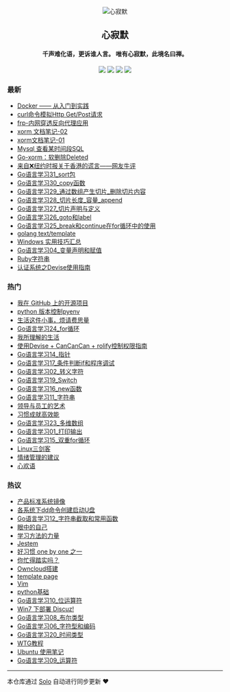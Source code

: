 <p align="center"><img alt="心寂默" src="https://static.b3log.org/images/brand/solo-32.png"></p><h2 align="center">
心寂默
</h2>

<h4 align="center">千声难化语，更诉谁人言。 唯有心寂默，此境名曰禅。</h4>
<p align="center"><a title="心寂默" target="_blank" href="https://github.com/zilvzhong/solo-blog"><img src="https://img.shields.io/github/last-commit/zilvzhong/solo-blog.svg?style=flat-square&color=FF9900"></a>
<a title="GitHub repo size in bytes" target="_blank" href="https://github.com/zilvzhong/solo-blog"><img src="https://img.shields.io/github/repo-size/zilvzhong/solo-blog.svg?style=flat-square"></a>
<a title="Solo Version" target="_blank" href="https://github.com/b3log/solo/releases"><img src="https://img.shields.io/badge/solo-3.6.4-f1e05a.svg?style=flat-square&color=blueviolet"></a>
<a title="Hits" target="_blank" href="https://github.com/b3log/hits"><img src="https://hits.b3log.org/zilvzhong/solo-blog.svg"></a></p>

### 最新

* [Docker —— 从入门到实践](https://www.loonghoo.cn/articles/2019/11/05/1572954393721.html)
* [curl命令模拟Http Get/Post请求](https://www.loonghoo.cn/articles/2019/10/09/1570626365727.html)
* [frp-内网穿透反向代理应用](https://www.loonghoo.cn/articles/2019/09/25/1569417267545.html)
* [xorm 文档笔记-02](https://www.loonghoo.cn/articles/2019/09/20/1568941537549.html)
* [xorm文档笔记-01](https://www.loonghoo.cn/articles/2019/09/19/1568889223503.html)
* [Mysql 查看某时间段SQL](https://www.loonghoo.cn/articles/2019/09/18/1568809201459.html)
* [Go-xorm：软删除Deleted](https://www.loonghoo.cn/articles/2019/09/17/1568711854996.html)
* [来自❌纽约时报关于香港的谎言——网友牛评](https://www.loonghoo.cn/articles/2019/09/05/1567645591866.html)
* [Go语言学习31_sort包](https://www.loonghoo.cn/articles/2019/09/05/1567642847042.html)
* [Go语言学习30_copy函数](https://www.loonghoo.cn/articles/2019/09/05/1567642792739.html)
* [Go语言学习29_通过数组产生切片_删除切片内容](https://www.loonghoo.cn/articles/2019/09/05/1567642387722.html)
* [Go语言学习28_切片长度_容量_append](https://www.loonghoo.cn/articles/2019/09/05/1567641699001.html)
* [Go语言学习27_切片声明与定义](https://www.loonghoo.cn/articles/2019/09/05/1567641125505.html)
* [Go语言学习26_goto和label](https://www.loonghoo.cn/articles/2019/09/05/1567640707389.html)
* [Go语言学习25_break和continue在for循环中的使用](https://www.loonghoo.cn/articles/2019/09/05/1567640032733.html)
* [golang text/template](https://www.loonghoo.cn/articles/2019/09/03/1567522342307.html)
* [Windows 实用技巧汇总](https://www.loonghoo.cn/articles/2019/08/29/1567051876573.html)
* [Go语言学习04_变量声明和赋值](https://www.loonghoo.cn/articles/2019/08/29/1567051876380.html)
* [Ruby字符串](https://www.loonghoo.cn/articles/2019/08/29/1567051876116.html)
* [认证系统之Devise使用指南](https://www.loonghoo.cn/articles/2019/08/29/1567051875898.html)

### 热门

* [我在 GitHub 上的开源项目](https://www.loonghoo.cn/my-github-repos)
* [python 版本控制pyenv](https://www.loonghoo.cn/articles/2019/08/29/1567051875681.html)
* [生活这件小事，烦请费思量](https://www.loonghoo.cn/articles/2019/08/29/1567051864164.html)
* [Go语言学习24_for循环](https://www.loonghoo.cn/articles/2019/08/29/1567051875508.html)
* [我所理解的生活](https://www.loonghoo.cn/articles/2019/08/29/1567051865786.html)
* [使用Devise + CanCanCan + rolify控制权限指南](https://www.loonghoo.cn/articles/2019/08/29/1567051866303.html)
* [Go语言学习14_指针](https://www.loonghoo.cn/articles/2019/08/29/1567051868465.html)
* [Go语言学习17_条件判断if和程序调试](https://www.loonghoo.cn/articles/2019/08/29/1567051871980.html)
* [Go语言学习02_转义字符](https://www.loonghoo.cn/articles/2019/08/29/1567051872171.html)
* [Go语言学习19_Switch](https://www.loonghoo.cn/articles/2019/08/29/1567051873622.html)
* [Go语言学习16_new函数](https://www.loonghoo.cn/articles/2019/08/29/1567051875210.html)
* [Go语言学习11_字符串](https://www.loonghoo.cn/articles/2019/08/29/1567051861269.html)
* [领导与员工的艺术](https://www.loonghoo.cn/articles/2019/08/29/1567051863401.html)
* [习惯成就高效能](https://www.loonghoo.cn/articles/2019/08/29/1567051864849.html)
* [Go语言学习23_多维数组](https://www.loonghoo.cn/articles/2019/08/29/1567051867274.html)
* [Go语言学习01_打印输出](https://www.loonghoo.cn/articles/2019/08/29/1567051869716.html)
* [Go语言学习15_双重for循环](https://www.loonghoo.cn/articles/2019/08/29/1567051870772.html)
* [Linux三剑客](https://www.loonghoo.cn/articles/2019/08/29/1567051862504.html)
* [情绪管理的建议](https://www.loonghoo.cn/articles/2019/08/29/1567051863675.html)
* [心欢语](https://www.loonghoo.cn/articles/2019/08/29/1567051863911.html)

### 热议

* [产品标准系统镜像](https://www.loonghoo.cn/articles/2019/08/29/1567051862108.html)
* [各系统下dd命令创建启动U盘](https://www.loonghoo.cn/articles/2019/08/29/1567051862825.html)
* [Go语言学习12_字符串截取和常用函数](https://www.loonghoo.cn/articles/2019/08/29/1567051863129.html)
* [眼中的自己](https://www.loonghoo.cn/articles/2019/08/29/1567051864372.html)
* [学习方法的力量](https://www.loonghoo.cn/articles/2019/08/29/1567051864612.html)
* [Jestem](https://www.loonghoo.cn/articles/2019/08/29/1567051865074.html)
* [好习惯 one by one 之一](https://www.loonghoo.cn/articles/2019/08/29/1567051865325.html)
* [你忙得踏实吗？](https://www.loonghoo.cn/articles/2019/08/29/1567051865589.html)
* [Owncloud搭建](https://www.loonghoo.cn/articles/2019/08/29/1567051865992.html)
* [template page](https://www.loonghoo.cn/articles/2019/08/29/1567051866871.html)
* [Vim](https://www.loonghoo.cn/articles/2019/08/29/1567051867510.html)
* [python基础](https://www.loonghoo.cn/articles/2019/08/29/1567051867899.html)
* [Go语言学习10_位运算符](https://www.loonghoo.cn/articles/2019/08/29/1567051868221.html)
* [Win7 下部署 Discuz!](https://www.loonghoo.cn/articles/2019/08/29/1567051868690.html)
* [Go语言学习08_布尔类型](https://www.loonghoo.cn/articles/2019/08/29/1567051869056.html)
* [Go语言学习06_字符型和编码](https://www.loonghoo.cn/articles/2019/08/29/1567051869271.html)
* [Go语言学习20_时间类型](https://www.loonghoo.cn/articles/2019/08/29/1567051869461.html)
* [WTG教程](https://www.loonghoo.cn/articles/2019/08/29/1567051869976.html)
* [Ubuntu 使用笔记](https://www.loonghoo.cn/articles/2019/08/29/1567051870255.html)
* [Go语言学习09_运算符](https://www.loonghoo.cn/articles/2019/08/29/1567051870553.html)

---

本仓库通过 [Solo](https://github.com/b3log/solo) 自动进行同步更新 ❤️ 